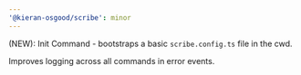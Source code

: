 ```yaml
---
'@kieran-osgood/scribe': minor
---
```


(NEW): Init Command - bootstraps a basic `scribe.config.ts` file in the cwd.

Improves logging across all commands in error events.
